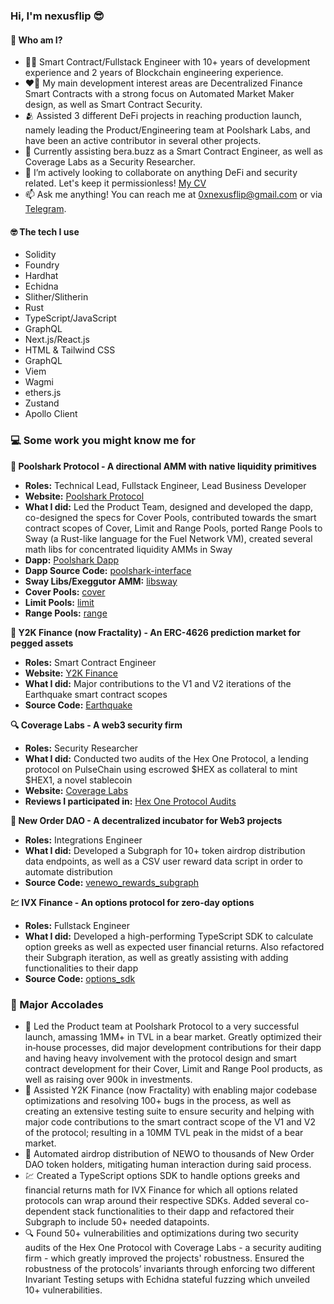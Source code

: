 ### Hi, I'm nexusflip 😎

#### 🤔 Who am I?
- 🕵🏿 Smart Contract/Fullstack Engineer with 10+ years of development experience and 2 years of Blockchain engineering experience.
- ❤️‍🔥 My main development interest areas are Decentralized Finance Smart Contracts with a strong focus on Automated Market Maker design, as well as Smart Contract Security.
- 🫂 Assisted 3 different DeFi projects in reaching production launch, namely leading the Product/Engineering team at Poolshark Labs, and have been an active contributor in several other projects. 
- 🔎 Currently assisting bera.buzz as a Smart Contract Engineer, as well as Coverage Labs as a Security Researcher.
- 🤝 I’m actively looking to collaborate on anything DeFi and security related. Let's keep it permissionless! [My CV](https://docs.google.com/document/d/13vQkV5Q1rJr3vEjlZ_20pcpExPRVrRP_EHE_sN2N_IE/edit?usp=sharing)
- 📫 Ask me anything! You can reach me at [0xnexusflip@gmail.com](mailto:0xnexusflip@gmail.com) or via [Telegram](https://t.me/zeroxnexus).

#### 🤓 The tech I use
- Solidity
- Foundry
- Hardhat
- Echidna
- Slither/Slitherin
- Rust
- TypeScript/JavaScript
- GraphQL
- Next.js/React.js
- HTML & Tailwind CSS
- GraphQL
- Viem
- Wagmi
- ethers.js
- Zustand
- Apollo Client

### 💻 Some work you might know me for

**🦈 Poolshark Protocol - A directional AMM with native liquidity primitives**
- **Roles:** Technical Lead, Fullstack Engineer, Lead Business Developer
- **Website:** [Poolshark Protocol](https://www.poolshark.fi/)
- **What I did:** Led the Product Team, designed and developed the dapp, co-designed the specs for Cover Pools, contributed towards the smart contract scopes of Cover, Limit and Range Pools, ported Range Pools to Sway (a Rust-like language for the Fuel Network VM), created several math libs for concentrated liquidity AMMs in Sway
- **Dapp:** [Poolshark Dapp](https://dapp.poolshark.fi/)
- **Dapp Source Code:** [poolshark-interface](https://github.com/poolshark-protocol/poolshark-interface)
- **Sway Libs/Exeggutor AMM:** [libsway](https://github.com/libsway)
- **Cover Pools:** [cover](https://github.com/poolshark-protocol/cover)
- **Limit Pools:** [limit](https://github.com/poolshark-protocol/limit)
- **Range Pools:** [range](https://github.com/poolshark-protocol/range)

**🫠 Y2K Finance (now Fractality) - An ERC-4626 prediction market for pegged assets**
- **Roles:** Smart Contract Engineer
- **Website:** [Y2K Finance](https://www.y2k.finance/)
- **What I did:** Major contributions to the V1 and V2 iterations of the Earthquake smart contract scopes
- **Source Code:** [Earthquake](https://github.com/Y2K-Finance/Earthquake)

**🔍 Coverage Labs - A web3 security firm**
- **Roles:** Security Researcher
- **What I did:** Conducted two audits of the Hex One Protocol, a lending protocol on PulseChain using escrowed $HEX as collateral to mint $HEX1, a novel stablecoin
- **Website:** [Coverage Labs](https://www.coveragelabs.io/)
- **Reviews I participated in:** [Hex One Protocol Audits](https://github.com/coveragelabs/portfolio/tree/main/reports)

**🌅 New Order DAO - A decentralized incubator for Web3 projects**
- **Roles:** Integrations Engineer
- **What I did:** Developed a Subgraph for 10+ token airdrop distribution data endpoints, as well as a CSV user reward data script in order to automate distribution
- **Source Code:** [venewo_rewards_subgraph](https://github.com/0xnexusflip/venewo-rewards-subgraph)

**💹 IVX Finance - An options protocol for zero-day options**
- **Roles:** Fullstack Engineer
- **What I did:** Developed a high-performing TypeScript SDK to calculate option greeks as well as expected user financial returns. Also refactored their Subgraph iteration, as well as greatly assisting with adding functionalities to their dapp
- **Source Code:** [options_sdk](https://github.com/0xnexusflip/options-sdk/)

### 💯 Major Accolades
- 🦈 Led the Product team at Poolshark Protocol to a very successful launch, amassing 1MM+ in TVL in a bear market. Greatly optimized their in‑house processes, did major development contributions for their dapp and having heavy involvement with the protocol design and smart contract development for their Cover, Limit and Range Pool products, as well as raising over 900k in investments.
- 🫠 Assisted Y2K Finance (now Fractality) with enabling major codebase optimizations and resolving 100+ bugs in the process, as well as creating an extensive testing suite to ensure security and helping with major code contributions to the smart contract scope of the V1 and V2 of the protocol; resulting in a 10MM TVL peak in the midst of a bear market.
- 🌅 Automated airdrop distribution of NEWO to thousands of New Order DAO token holders, mitigating human interaction during said process.
- 💹 Created a TypeScript options SDK to handle options greeks and financial returns math for IVX Finance for which all options related protocols can wrap around their respective SDKs. Added several co-dependent stack functionalities to their dapp and refactored their Subgraph to include 50+ needed datapoints.
- 🔍 Found 50+ vulnerabilities and optimizations during two security audits of the Hex One Protocol with Coverage Labs - a security auditing firm - which greatly improved the projects' robustness. Ensured the robustness of the protocols’ invariants through enforcing two different Invariant Testing setups with Echidna stateful fuzzing which unveiled 10+ vulnerabilities.

